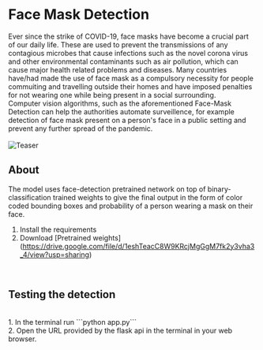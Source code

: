# Face Mask Detection 
Ever since the strike of COVID-19, face masks have become a crucial part of our daily life. These are used to prevent the transmissions of any contagious microbes that cause infections such as the novel corona virus and other environmental contaminants such as air pollution, which can cause major health related problems and diseases. Many countries have/had made the use of face mask as a compulsory necessity for people commuiting and travelling outside their homes and have imposed penalties for not wearing one while being present in a social surrounding. 
<br/> Computer vision algorithms, such as the aforementioned Face-Mask Detection can help the authorities automate surveillence, for example detection of face mask present on a person's face in a public setting and prevent any further spread of the pandemic.
<br/><br/>
![Teaser](https://d3lkc3n5th01x7.cloudfront.net/wp-content/uploads/2020/04/01023335/MaskDetection_Banner-1-1.png)
<br/>
## About
The model uses face-detection pretrained network on top of binary-classification trained weights to give the final output in the form of color coded bounding boxes and probability of a person wearing a mask on their face.
<br/>
1. Install the requirements 
2. Download [Pretrained weights] (https://drive.google.com/file/d/1eshTeacC8W9KRcjMgGgM7fk2y3vha3_4/view?usp=sharing)
<br/>

## Testing the detection
<br/>
1. In the terminal run ```python app.py``` <br/>
2. Open the URL provided by the flask api in the terminal in your web browser. 

